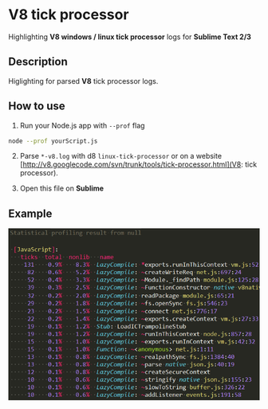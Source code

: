 # V8 tick processor
Highlighting **V8 windows / linux tick processor** logs for **Sublime Text 2/3**

## Description
Higlighting for parsed **V8** tick processor logs.

## How to use
1. Run your Node.js app with `--prof` flag
```sh
node --prof yourScript.js
```

2. Parse `*-v8.log` with d8 `linux-tick-processor` or on a website [http://v8.googlecode.com/svn/trunk/tools/tick-processor.html](V8: tick processor).

3. Open this file on **Sublime**

## Example
![screenshot](/Readme/example.png)